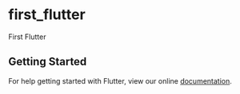 # first_flutter

First Flutter

## Getting Started

For help getting started with Flutter, view our online
[documentation](https://flutter.io/).
